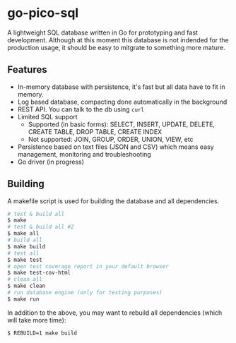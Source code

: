 # go-pico-sql
A lightweight SQL database written in Go for prototyping and fast development. Although at this moment this database is not indended for the production usage, it should be easy to mitgrate to something more mature.

## Features
- In-memory database with persistence, it's fast but all data have to fit in memory.
- Log based database, compacting done automatically in the background
- REST API. You can talk to the db using `curl`
- Limited SQL support 
  - Supported (in basic forms): SELECT, INSERT, UPDATE, DELETE, CREATE TABLE, DROP TABLE, CREATE INDEX
  - Not supported: JOIN, GROUP, ORDER, UNION, VIEW, etc
- Persistence based on text files (JSON and CSV) which means easy management, monitoring and troubleshooting
- Go driver (in progress)

## Building
A makefile script is used for building the database and all dependencies.
```bash
# test & build all
$ make
# test & build all #2
$ make all
# build all
$ make build
# test all
$ make test
# open test coverage report in your default browser
$ make test-cov-html
# clean all
$ make clean
# run database engine (only for testing purposes)
$ make run
```
In addition to the above, you may want to rebuild all dependencies (which will take more time):
```bash
$ REBUILD=1 make build
```